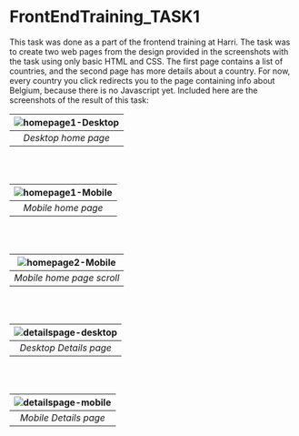 # FrontEndTraining_TASK1
This task was done as a part of the frontend training at Harri.
The task was to create two web pages from the design provided in the screenshots with the task using only basic HTML and CSS.
The first page contains a list of countries, and the second page has more details about a country. For now, every country you click redirects you to the page containing info about Belgium, because there is no Javascript yet.
Included here are the screenshots of the result of this task:

|![homepage1-Desktop](https://user-images.githubusercontent.com/54281674/176107044-1eecc64e-785b-430a-a25d-e0d1cb11273f.jpg)|
|:--:| 
|*Desktop home page*|  <br />
<br />
<br />

|![homepage1-Mobile](https://user-images.githubusercontent.com/54281674/176107116-98fa50f5-783b-471e-95f2-d9df4fd02e88.jpg)|
|:--:| 
|*Mobile home page*|  <br />
<br />
<br />

|![homepage2-Mobile](https://user-images.githubusercontent.com/54281674/176107153-856dd722-791e-436a-89a7-32f8c01aca27.jpg)|
|:--:| 
|*Mobile home page scroll*| <br /> 
<br />
<br />

|![detailspage-desktop](https://user-images.githubusercontent.com/54281674/176107206-f21281e2-8058-4230-8c10-af87581b56bd.jpg)|
|:--:| 
|*Desktop Details page*|  <br />
<br />
<br />

|![detailspage-mobile](https://user-images.githubusercontent.com/54281674/176107237-0eb98865-d1a9-47f8-a340-6379d7d0d9ac.jpg)|
|:--:| 
|*Mobile Details page*|  

